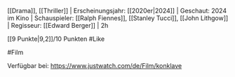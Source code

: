 
[[Drama]], [[Thriller]] | Erscheinungsjahr: [[2020er|2024]] | Geschaut: 2024 im Kino | Schauspieler: [[Ralph Fiennes]], [[Stanley Tucci]], [[John Lithgow]] | Regisseur: [[Edward Berger]] | 2h

[[9 Punkte|9,2]]/10 Punkten #Like


#Film

Verfügbar bei: https://www.justwatch.com/de/Film/konklave